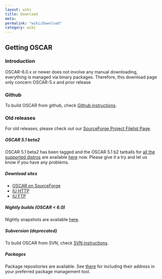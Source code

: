 ```yaml
---
layout: wiki
title: Download
meta: 
permalink: "wiki/Download"
category: wiki
---
```

<!-- Name: Download -->
<!-- Version: 9 -->
<!-- Author: valleegr -->

## Getting OSCAR

### Introduction

OSCAR-6.0.x or newer does not involve any manual downloading, everything is managed via binary packages. Therefore, this download page only concern OSCAR-5.x and prior release

### Github
To build OSCAR from github, check [Github instructions](Githubinstructions).

### Old releases

For old releases, please check out our [SourceForge Project Filelist Page](http://sourceforge.net/project/showfiles.php?group_id=9368).

##### OSCAR 5.1 beta2
OSCAR 5.1 beta2 has been tagged and the OSCAR 5.1 b2 tarballs for [all the supported distros](DistroSupport) are available [here](http://svn.oscar.openclustergroup.org/php/download.php?d_name=beta) now.
Please give it a try and let us know if you have any problems.

##### Download sites

 * [OSCAR on SourceForge](http://sourceforge.net/project/showfiles.php?group_id=9368)
 * [IU HTTP](http://ftp.ussg.iu.edu/oscar)
 * [IU FTP](ftp://ftp.ussg.iu.edu/pub/oscar)

##### Nightly builds (OSCAR < 6.0)

Nightly snapshots are available [here](http://svn.oscar.openclustergroup.org/php/download.php?d_name=nightly).

##### Subversion (deprecated)

To build OSCAR from SVN, check [SVN instructions](SVNinstructions).

##### Packages

Package repositories are available. See [there](repoTesting) for including their address in your preferred package management tool.
